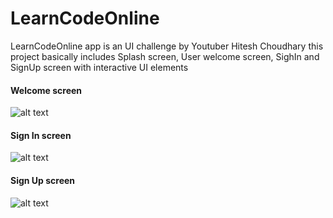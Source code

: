 # LearnCodeOnline

LearnCodeOnline app is an UI challenge by Youtuber Hitesh Choudhary 
this project basically includes
Splash screen, User welcome screen, SighIn and SignUp screen
with interactive UI elements

#### Welcome screen
![alt text](https://github.com/hardikbamania/UI-Challenge/blob/master/assets1.png)
#### Sign In screen
![alt text](https://github.com/hardikbamania/UI-Challenge/blob/master/assets2.png)
#### Sign Up screen
![alt text](https://github.com/hardikbamania/UI-Challenge/blob/master/assets2.png)

